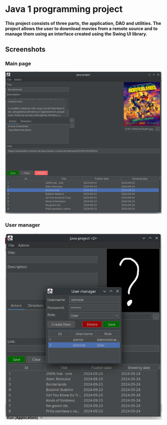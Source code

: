 # Java 1 programming project
#### This project consists of three parts, the application, DAO and utilities. The project allows the user to download movies from a remote source and to manage them using an interface created using the Swing UI library.

## Screenshots
### Main page
![Main page](/assets/main.png)
### User manager
![User manager](/assets/usr-mngr.png)